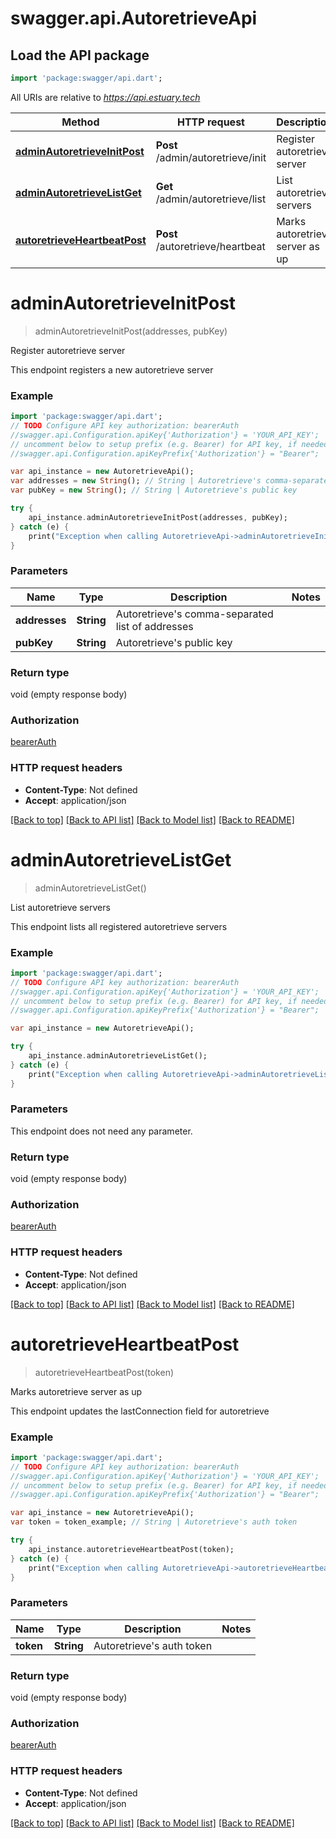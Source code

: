 # swagger.api.AutoretrieveApi

## Load the API package
```dart
import 'package:swagger/api.dart';
```

All URIs are relative to *https://api.estuary.tech*

Method | HTTP request | Description
------------- | ------------- | -------------
[**adminAutoretrieveInitPost**](AutoretrieveApi.md#adminAutoretrieveInitPost) | **Post** /admin/autoretrieve/init | Register autoretrieve server
[**adminAutoretrieveListGet**](AutoretrieveApi.md#adminAutoretrieveListGet) | **Get** /admin/autoretrieve/list | List autoretrieve servers
[**autoretrieveHeartbeatPost**](AutoretrieveApi.md#autoretrieveHeartbeatPost) | **Post** /autoretrieve/heartbeat | Marks autoretrieve server as up


# **adminAutoretrieveInitPost**
> adminAutoretrieveInitPost(addresses, pubKey)

Register autoretrieve server

This endpoint registers a new autoretrieve server

### Example 
```dart
import 'package:swagger/api.dart';
// TODO Configure API key authorization: bearerAuth
//swagger.api.Configuration.apiKey{'Authorization'} = 'YOUR_API_KEY';
// uncomment below to setup prefix (e.g. Bearer) for API key, if needed
//swagger.api.Configuration.apiKeyPrefix{'Authorization'} = "Bearer";

var api_instance = new AutoretrieveApi();
var addresses = new String(); // String | Autoretrieve's comma-separated list of addresses
var pubKey = new String(); // String | Autoretrieve's public key

try { 
    api_instance.adminAutoretrieveInitPost(addresses, pubKey);
} catch (e) {
    print("Exception when calling AutoretrieveApi->adminAutoretrieveInitPost: $e\n");
}
```

### Parameters

Name | Type | Description  | Notes
------------- | ------------- | ------------- | -------------
 **addresses** | **String**| Autoretrieve&#39;s comma-separated list of addresses | 
 **pubKey** | **String**| Autoretrieve&#39;s public key | 

### Return type

void (empty response body)

### Authorization

[bearerAuth](../README.md#bearerAuth)

### HTTP request headers

 - **Content-Type**: Not defined
 - **Accept**: application/json

[[Back to top]](#) [[Back to API list]](../README.md#documentation-for-api-endpoints) [[Back to Model list]](../README.md#documentation-for-models) [[Back to README]](../README.md)

# **adminAutoretrieveListGet**
> adminAutoretrieveListGet()

List autoretrieve servers

This endpoint lists all registered autoretrieve servers

### Example 
```dart
import 'package:swagger/api.dart';
// TODO Configure API key authorization: bearerAuth
//swagger.api.Configuration.apiKey{'Authorization'} = 'YOUR_API_KEY';
// uncomment below to setup prefix (e.g. Bearer) for API key, if needed
//swagger.api.Configuration.apiKeyPrefix{'Authorization'} = "Bearer";

var api_instance = new AutoretrieveApi();

try { 
    api_instance.adminAutoretrieveListGet();
} catch (e) {
    print("Exception when calling AutoretrieveApi->adminAutoretrieveListGet: $e\n");
}
```

### Parameters
This endpoint does not need any parameter.

### Return type

void (empty response body)

### Authorization

[bearerAuth](../README.md#bearerAuth)

### HTTP request headers

 - **Content-Type**: Not defined
 - **Accept**: application/json

[[Back to top]](#) [[Back to API list]](../README.md#documentation-for-api-endpoints) [[Back to Model list]](../README.md#documentation-for-models) [[Back to README]](../README.md)

# **autoretrieveHeartbeatPost**
> autoretrieveHeartbeatPost(token)

Marks autoretrieve server as up

This endpoint updates the lastConnection field for autoretrieve

### Example 
```dart
import 'package:swagger/api.dart';
// TODO Configure API key authorization: bearerAuth
//swagger.api.Configuration.apiKey{'Authorization'} = 'YOUR_API_KEY';
// uncomment below to setup prefix (e.g. Bearer) for API key, if needed
//swagger.api.Configuration.apiKeyPrefix{'Authorization'} = "Bearer";

var api_instance = new AutoretrieveApi();
var token = token_example; // String | Autoretrieve's auth token

try { 
    api_instance.autoretrieveHeartbeatPost(token);
} catch (e) {
    print("Exception when calling AutoretrieveApi->autoretrieveHeartbeatPost: $e\n");
}
```

### Parameters

Name | Type | Description  | Notes
------------- | ------------- | ------------- | -------------
 **token** | **String**| Autoretrieve&#39;s auth token | 

### Return type

void (empty response body)

### Authorization

[bearerAuth](../README.md#bearerAuth)

### HTTP request headers

 - **Content-Type**: Not defined
 - **Accept**: application/json

[[Back to top]](#) [[Back to API list]](../README.md#documentation-for-api-endpoints) [[Back to Model list]](../README.md#documentation-for-models) [[Back to README]](../README.md)

